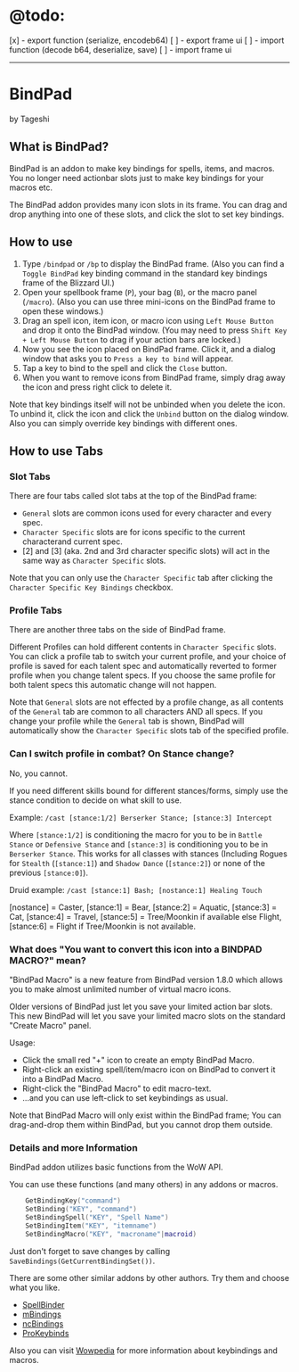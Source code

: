 # @todo:
[x] - export function (serialize, encodeb64)
[ ] - export frame ui
[ ] - import function (decode b64, deserialize, save)
[ ] - import frame ui

---

# BindPad

by Tageshi

## What is BindPad?

BindPad is an addon to make key bindings for spells, items, and macros.
You no longer need actionbar slots just to make key bindings for your macros etc.

The BindPad addon provides many icon slots in its frame. You can drag and drop
anything into one of these slots, and click the slot to set key bindings.

## How to use

1. Type `/bindpad` or `/bp` to display the BindPad frame.
(Also you can find a `Toggle BindPad` key binding command in the standard
key bindings frame of the Blizzard UI.)
2. Open your spellbook frame (`P`), your bag (`B`), or the macro panel (`/macro`).
(Also you can use three mini-icons on the BindPad frame to open these windows.)
3. Drag an spell icon, item icon, or macro icon using `Left Mouse Button` and
drop it onto the BindPad window.
(You may need to press `Shift Key + Left Mouse Button` to drag if your action bars are locked.)
4. Now you see the icon placed on BindPad frame. Click it,
and a dialog window that asks you to `Press a key to bind` will appear.
5. Tap a key to bind to the spell and click the `Close` button.
6. When you want to remove icons from BindPad frame, simply drag away the icon
and press right click to delete it.

Note that key bindings itself will not be unbinded when you delete the icon.
To unbind it, click the icon and click the `Unbind` button on the dialog window.
Also you can simply override key bindings with different ones.

## How to use Tabs

### Slot Tabs

There are four tabs called slot tabs at the top of the BindPad frame:

* `General` slots are common icons used for every character and every spec.
* `Character Specific` slots are for icons specific to the current characterand current spec.
* [2] and [3] (aka. 2nd and 3rd character specific slots) will act
in the same way as `Character Specific` slots.

Note that you can only use the `Character Specific` tab after clicking
the `Character Specific Key Bindings` checkbox.

### Profile Tabs

There are another three tabs on the side of BindPad frame.

Different Profiles can hold different contents in `Character Specific` slots.
You can click a profile tab to switch your current profile, and your choice of
profile is saved for each talent spec and automatically reverted to former
profile when you change talent specs. If you choose the same profile for both
talent specs this automatic change will not happen.

Note that `General` slots are not effected by a profile change, as all
contents of the `General` tab are common to all characters AND all specs.
If you change your profile while the `General` tab is shown,
BindPad will automatically show the `Character Specific` slots tab of
the specified profile.

### Can I switch profile in combat? On Stance change?

No, you cannot.

If you need different skills bound for different stances/forms,
simply use the stance condition to decide on what skill to use.

Example: `/cast [stance:1/2] Berserker Stance; [stance:3] Intercept`

Where `[stance:1/2]` is conditioning the macro for you to be in `Battle Stance`
or `Defensive Stance` and `[stance:3]` is conditioning you to be in `Berserker Stance`.
This works for all classes with stances (Including Rogues for `Stealth` (`[stance:1]`)
and `Shadow Dance` (`[stance:2]`) or none of the previous `[stance:0]`).

Druid example: `/cast [stance:1] Bash; [nostance:1] Healing Touch`

[nostance] = Caster, [stance:1] = Bear, [stance:2] = Aquatic, [stance:3] = Cat,
[stance:4] = Travel, [stance:5] = Tree/Moonkin if available else Flight,
[stance:6] = Flight if Tree/Moonkin is not available.

### What does "You want to convert this icon into a BINDPAD MACRO?" mean?

"BindPad Macro" is a new feature from BindPad version 1.8.0 which allows you to make almost unlimited number of virtual macro icons.

Older versions of BindPad just let you save your limited action bar slots.
This new BindPad will let you save your limited macro slots on the standard "Create Macro" panel.

Usage:

* Click the small red "+" icon to create an empty BindPad Macro.
* Right-click an existing spell/item/macro icon on BindPad to convert it into a BindPad Macro.
* Right-click the "BindPad Macro" to edit macro-text.
* ...and you can use left-click to set keybindings as usual.

Note that BindPad Macro will only exist within the BindPad frame;
You can drag-and-drop them within BindPad, but you cannot drop them outside.

### Details and more Information

BindPad addon utilizes basic functions from the WoW API.

You can use these functions (and many others) in any addons or macros.

```lua
    GetBindingKey("command")
    SetBinding("KEY", "command")
    SetBindingSpell("KEY", "Spell Name")
    SetBindingItem("KEY", "itemname")
    SetBindingMacro("KEY", "macroname"|macroid)
```

Just don't forget to save changes by calling `SaveBindings(GetCurrentBindingSet())`.

There are some other similar addons by other authors.
Try them and choose what you like.

* [SpellBinder](https://www.wowinterface.com/downloads/info5614-SpellBinder.html)
* [mBindings](https://www.wowinterface.com/downloads/info11614-2.html)
* [ncBindings](https://www.wowinterface.com/downloads/fileinfo.php?id=15270)
* [ProKeybinds](https://www.wowinterface.com/downloads/fileinfo.php?id=18841)

Also you can visit [Wowpedia](https://wow.gamepedia.com/Making_a_macro) for more information about keybindings and macros.
